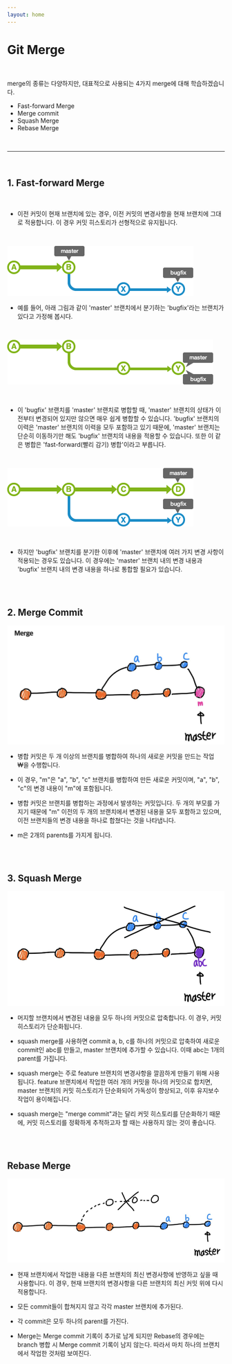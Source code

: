 ```yaml
---
layout: home
---
```


# Git Merge

<br>

merge의 종류는 다양하지만, 대표적으로 사용되는 4가지 merge에 대해 학습하겠습니다.

- Fast-forward Merge
- Merge commit
- Squash Merge
- Rebase Merge


<br>


---
<br>

## 1. Fast-forward Merge
<br>

- 이전 커밋이 현재 브랜치에 있는 경우, 이전 커밋의 변경사항을 현재 브랜치에 그대로 적용합니다. 이 경우 커밋 히스토리가 선형적으로 유지됩니다.

<br>

![fastforwardmerge](./img/fastforward.png)
<br>

- 예를 들어, 아래 그림과 같이 'master' 브랜치에서 분기하는 'bugfix'라는 브랜치가 있다고 가정해 봅시다.

<br>

![fastforwardmerge2](./img/fastforward2.png)

<br>

- 이 'bugfix' 브랜치를 'master' 브랜치로 병합할 때, 'master' 브랜치의 상태가 이전부터 변경되어 있지만 않으면 매우 쉽게 병합할 수 있습니다. 'bugfix' 브랜치의 이력은 'master' 브랜치의 이력을 모두 포함하고 있기 때문에, 'master' 브랜치는 단순히 이동하기만 해도 'bugfix' 브랜치의 내용을 적용할 수 있습니다. 또한 이 같은 병합은 'fast-forward(빨리 감기) 병합'이라고 부릅니다.

<br>

![fastforwardmerge3](./img/fastforward3.png)

<br>

- 하지만 'bugfix' 브랜치를 분기한 이후에 'master' 브랜치에 여러 가지 변경 사항이 적용되는 경우도 있습니다. 이 경우에는 'master' 브랜치 내의 변경 내용과 'bugfix' 브랜치 내의 변경 내용을 하나로 통합할 필요가 있습니다.

<br><br>

## 2. Merge Commit
![mergecommit](./img/mergecommit.png)

- 병합 커밋은 두 개 이상의 브랜치를 병합하여 하나의 새로운 커밋을 만드는 작업₩을 수행합니다.

- 이 경우, "m"은 "a", "b", "c" 브랜치를 병합하여 만든 새로운 커밋이며, "a", "b", "c"의 변경 내용이 "m"에 포함됩니다.

- 병합 커밋은 브랜치를 병합하는 과정에서 발생하는 커밋입니다. 두 개의 부모를 가지기 때문에 "m" 이전의 두 개의 브랜치에서 변경된 내용을 모두 포함하고 있으며, 이전 브랜치들의 변경 내용을 하나로 합쳤다는 것을 나타냅니다.

- m은 2개의 parents를 가지게 됩니다.

<br><br>

## 3. Squash Merge

![squashmerge](./img/squashandmerge.png)
<br>

- 머지할 브랜치에서 변경된 내용을 모두 하나의 커밋으로 압축합니다. 이 경우, 커밋 히스토리가 단순화됩니다.

- squash merge를 사용하면 commit a, b, c를 하나의 커밋으로 압축하여 새로운 commit인 abc를 만들고, master 브랜치에 추가할 수 있습니다. 이때 abc는 1개의 parent를 가집니다.

- squash merge는 주로 feature 브랜치의 변경사항을 깔끔하게 만들기 위해 사용됩니다. feature 브랜치에서 작업한 여러 개의 커밋을 하나의 커밋으로 합치면, master 브랜치의 커밋 히스토리가 단순화되어 가독성이 향상되고, 이후 유지보수 작업이 용이해집니다.

- squash merge는 "merge commit"과는 달리 커밋 히스토리를 단순화하기 때문에, 커밋 히스토리를 정확하게 추적하고자 할 때는 사용하지 않는 것이 좋습니다.


<br><br>

## Rebase Merge

![rebasemerge](./img/rebaseandmerge.png)
<br>

- 현재 브랜치에서 작업한 내용을 다른 브랜치의 최신 변경사항에 반영하고 싶을 때 사용합니다. 이 경우, 현재 브랜치의 변경사항을 다른 브랜치의 최신 커밋 위에 다시 적용합니다.

- 모든 commit들이 합쳐지지 않고 각각 master 브랜치에 추가된다.

- 각 commit은 모두 하나의 parent를 가진다.

- Merge는 Merge commit 기록이 추가로 남게 되지만 Rebase의 경우에는 branch 병합 시 Merge commit 기록이 남지 않는다. 따라서 마치 하나의 브랜치에서 작업한 것처럼 보여진다.